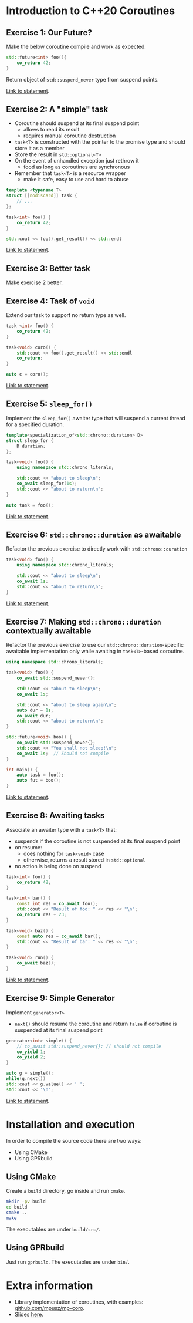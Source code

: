 # Introduction to C++20 Coroutines


## Exercise 1: Our Future?

Make the below coroutine compile and work as expected:
```cpp
std::future<int> foo(){
    co_return 42;
}
```

Return object of `std::suspend_never` type from suspend points.  

[Link to statement](https://godbolt.org/z/x3f8fWs5n).


## Exercise 2: A "simple" task

- Coroutine should suspend at its final suspend point
    - allows to read its result
    - requires manual coroutine destruction
- `task<T>` is constructed with the pointer to the promise type and should store it as a member
- Store the result in `std::optional<T>`
- On the event of unhandled exception just rethrow it
    - food as long as coroutines are synchronous
- Remember that `task<T>` is a resource wrapper 
    - make it safe, easy to use and hard to abuse

```cpp
template <typename T>
struct [[nodiscard]] task {
    // ...
};
```

```cpp
task<int> foo() {
    co_return 42;
}
```

```cpp
std::cout << foo().get_result() << std::endl
```


[Link to statement](https://godbolt.org/z/qEW5dT3sz).


## Exercise 3: Better task

Make exercise 2 better.


## Exercise 4: Task of `void`

Extend our task to support no return type as well.

```cpp
task <int> foo() {
    co_return 42;
}

task<void> coro() {
    std::cout << foo().get_result() << std::endl
    co_return;
}
```

```c
auto c = coro();
```

[Link to statement](https://godbolt.org/z/aKvbKeecj).


## Exercise 5: `sleep_for()`

Implement the `sleep_for()` awaiter type that will suspend a current thread for a specified duration.

```cpp
template<specialization_of<std::chrono::duration> D>
struct sleep_for {
    D duration;
};
```

```cpp
task<void> foo() {
    using namespace std::chrono_literals;

    std::cout << "about to sleep\n";
    co_await sleep_for(1s);
    std::cout << "about to return\n";
}
```

```cpp
auto task = foo();
```

[Link to statement](https://godbolt.org/z/qq4xsqPqn).


## Exercise 6: `std::chrono::duration` as awaitable

Refactor the previous exercise to directly work with `std::chrono::duration`

```cpp
task<void> foo() {
    using namespace std::chrono_literals;

    std::cout << "about to sleep\n";
    co_await 1s;
    std::cout << "about to return\n";
}
```

[Link to statement](https://godbolt.org/z/vrEenj6TT).


## Exercise 7: Making `std::chrono::duration` contextually awaitable

Refactor the previous exercise to use our `std::chrono::duration`-specific awaitable implementation only while awaiting in `task<T>`-based coroutine.

```cpp
using namespace std::chrono_literals;

task<void> foo() {
    co_await std::suspend_never{};

    std::cout << "about to sleep\n";
    co_await 1s;

    std::cout << "about to sleep again\n";
    auto dur = 1s;
    co_await dur;
    std::cout << "about to return\n";
}
```

```cpp
std::future<void> boo() {
    co_await std::suspend_never{};
    std::cout << "You shall not sleep!\n";
    co_await 1s;  // Should not compile
}
```

```cpp
int main() {
    auto task = foo();
    auto fut = boo();
}
```

[Link to statement](https://godbolt.org/z/58x6cPe7T).


## Exercise 8: Awaiting tasks

Associate an awaiter type with a `task<T>` that:
- suspends if the coroutine is not suspended at its final suspend point
- on resume:
    - does nothing for `task<void>` case
    - otherwise, returns a result stored in `std::optional`
- no action is being done on suspend

```cpp
task<int> foo() {
    co_return 42;
}

task<int> bar() {
    const int res = co_await foo();
    std::cout << "Result of foo: " << res << "\n";
    co_return res + 23;
}

task<void> baz() {
    const auto res = co_await bar();
    std::cout << "Result of bar: " << res << "\n";
}

task<void> run() {
    co_await baz();
}
```

[Link to statement](https://godbolt.org/z/bPPjsv4K5).


## Exercise 9: Simple Generator

Implement `generator<T>`
- `next()` should resume the coroutine and return `false` if coroutine is suspended at its final suspend point

```cpp
generator<int> simple() {
    // co_await std::suspend_never{}; // should not compile
    co_yield 1;
    co_yield 2;
}
```

```cpp
auto g = simple();
while(g.next())
std::cout << g.value() << ' ';
std::cout << '\n';
```

[Link to statement](https://godbolt.org/z/b435YxGds).


# Installation and execution

In order to compile the source code there are two ways:
- Using CMake
- Using GPRbuild

## Using CMake
Create a `build` directory, go inside and run `cmake`.

```bash
mkdir -pv build
cd build
cmake ..
make
```

The executables are under `build/src/`.

## Using GPRbuild
Just run `gprbuild`. The executables are under `bin/`.


# Extra information

- Library implementation of coroutines, with examples: [github.com/mpusz/mp-coro](https://github.com/mpusz/mp-coro).
- Slides [here](slides.pdf).
